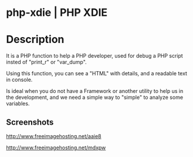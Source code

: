 php-xdie | PHP XDIE
===================

# Description

It is a PHP function to help a PHP developer, used for debug a PHP script insted of "print_r" or "var_dump".

Using this function, you can see a "HTML" with details, and a readable text in console.

Is ideal when you do not have a Framework or another utility to help us in the development, and we need
a simple way to "simple" to analyze some variables.

## Screenshots

http://www.freeimagehosting.net/aaie8

http://www.freeimagehosting.net/mdxpw
